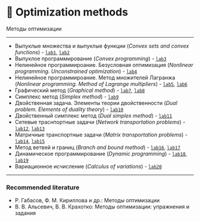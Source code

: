 # 🎯 Optimization methods
Методы оптимизации 
___

- Выпуклые множества и выпуклые функции (_Convex sets and convex functions_) - [`lab1`](https://temablag.github.io/BSU/optimization_methods/Convex%20sets%20and%20convex%20functions/lab1.pdf), [`lab2`](https://temablag.github.io/BSU/optimization_methods/Convex%20sets%20and%20convex%20functions/lab2.pdf)
- Выпуклое программирование (_Convex programming_) - [`lab3`](https://temablag.github.io/BSU/optimization_methods/Convex%20programming/lab3.pdf)
- Нелинейное программироание. Безусловная оптимизация (_Nonlinear programming. Unconstrained optimization_) - [`lab4`](https://temablag.github.io/BSU/optimization_methods/Nonlinear%20programming.%20Unconstrained%20optimization/lab4.pdf)
- Нелинейное программироание. Метод множителей Лагранжа (_Nonlinear programming. Method of Lagrange multipliers_) - [`lab5`](https://temablag.github.io/BSU/optimization_methods/Nonlinear%20programming.%20Method%20of%20Lagrange%20multipliers/lab5.pdf), [`lab6`](https://temablag.github.io/BSU/optimization_methods/Nonlinear%20programming.%20Method%20of%20Lagrange%20multipliers/lab6.pdf)
- Графический метод (_Graphical method_) - [`lab7`](https://temablag.github.io/BSU/optimization_methods/Graphical%20method/1/lab7.pdf), [`lab8`](https://temablag.github.io/BSU/optimization_methods/Graphical%20method/2/lab8.pdf)
- Симплекс метод (_Simplex method_) - [`lab9`](https://temablag.github.io/BSU/optimization_methods/Simplex%20method/lab9.pdf)
- Двойственная задача. Элементы теории двойственности (_Dual problem. Elements of duality theory_) - [`lab10`](https://temablag.github.io/BSU/optimization_methods/Dual%20problem.%20Elements%20of%20duality%20theory/lab10.pdf)
- Двойственный симплекс метод (_Dual simplex method_) - [`lab11`](https://temablag.github.io/BSU/optimization_methods/Dual%20simplex%20method/lab11.pdf)
- Сетевые траснпортные задачи (_Network transportation problems_) - [`lab12`](https://temablag.github.io/BSU/optimization_methods/Network%20transportation%20problems/1/lab12.pdf), [`lab13`](https://temablag.github.io/BSU/optimization_methods/Network%20transportation%20problems/2/lab13.pdf)
- Матричные транспортные задачи (_Matrix transportation problems_) - [`lab14`](https://temablag.github.io/BSU/optimization_methods/Matrix%20transportation%20problems/1/lab14.pdf), [`lab15`](https://temablag.github.io/BSU/optimization_methods/Matrix%20transportation%20problems/2/lab15.pdf)
- Метод ветвей и границ (_Branch and bound method_) - [`lab16`](https://temablag.github.io/BSU/optimization_methods/Branch%20and%20bound%20method/Knapsack%20problem/lab16.pdf), [`lab17`](https://temablag.github.io/BSU/optimization_methods/Branch%20and%20bound%20method/Integer%20programming/lab17.pdf)
- Динамическое программирование (_Dynamic programming_) - [`lab18`](https://temablag.github.io/BSU/optimization_methods/Dynamic%20programming/Resource%20Allocation/lab18.pdf), [`lab19`](https://temablag.github.io/BSU/optimization_methods/Dynamic%20programming/Shortest%20path%20problem/lab19.pdf)
- Вариационное исчисление (_Calculus of variations_) - [`lab20`](https://temablag.github.io/BSU/optimization_methods/Calculus%20of%20variations/lab20.pdf)
---
### Recommended literature

* Р. Габасов, Ф. М. Кириллова и др.: Методы оптимизации
* В. В. Альсевич, В. В. Крахотко: Методы оптимизации: упражнения и задания











